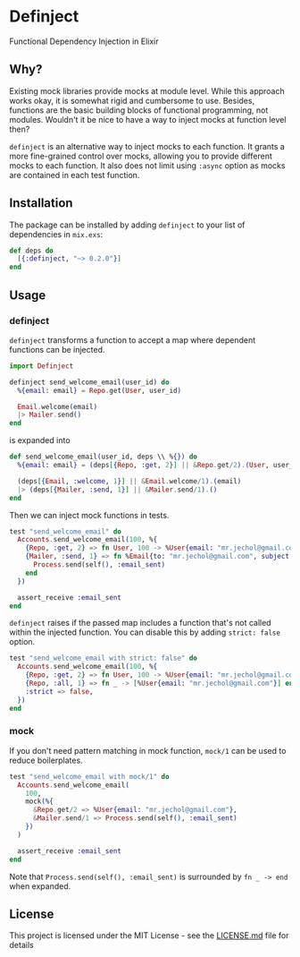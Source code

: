 # Definject

Functional Dependency Injection in Elixir

## Why?

Existing mock libraries provide mocks at module level. While this approach works okay, it is somewhat rigid and cumbersome to use. Besides, functions are the basic building blocks of functional programming, not modules. Wouldn't it be nice to have a way to inject mocks at function level then?

`definject` is an alternative way to inject mocks to each function. It grants a more fine-grained control over mocks, allowing you to provide different mocks to each function. It also does not limit using `:async` option as mocks are contained in each test function.

## Installation

The package can be installed by adding `definject` to your list of dependencies
in `mix.exs`:

```elixir
def deps do
  [{:definject, "~> 0.2.0"}]
end
```

## Usage

### definject

`definject` transforms a function to accept a map where dependent functions can be injected.

```elixir
import Definject

definject send_welcome_email(user_id) do
  %{email: email} = Repo.get(User, user_id)

  Email.welcome(email)
  |> Mailer.send()
end
```

is expanded into

```elixir
def send_welcome_email(user_id, deps \\ %{}) do
  %{email: email} = (deps[{Repo, :get, 2}] || &Repo.get/2).(User, user_id)

  (deps[{Email, :welcome, 1}] || &Email.welcome/1).(email)
  |> (deps[{Mailer, :send, 1}] || &Mailer.send/1).()
end
```

Then we can inject mock functions in tests.

```elixir
test "send_welcome_email" do
  Accounts.send_welcome_email(100, %{
    {Repo, :get, 2} => fn User, 100 -> %User{email: "mr.jechol@gmail.com"} end,
    {Mailer, :send, 1} => fn %Email{to: "mr.jechol@gmail.com", subject: "Welcome"} ->
      Process.send(self(), :email_sent)
    end
  })

  assert_receive :email_sent
end
```

`definject` raises if the passed map includes a function that's not called within the injected function.
You can disable this by adding `strict: false` option.

```elixir
test "send_welcome_email with strict: false" do
  Accounts.send_welcome_email(100, %{
    {Repo, :get, 2} => fn User, 100 -> %User{email: "mr.jechol@gmail.com"} end,
    {Repo, :all, 1} => fn _ -> [%User{email: "mr.jechol@gmail.com"}] end, # Unused
    :strict => false,
  })
end
```

### mock

If you don't need pattern matching in mock function, `mock/1` can be used to reduce boilerplates.

```elixir
test "send_welcome_email with mock/1" do
  Accounts.send_welcome_email(
    100,
    mock(%{
      &Repo.get/2 => %User{email: "mr.jechol@gmail.com"},
      &Mailer.send/1 => Process.send(self(), :email_sent)
    })
  )

  assert_receive :email_sent
end
```

Note that `Process.send(self(), :email_sent)` is surrounded by `fn _ -> end` when expanded.

## License

This project is licensed under the MIT License - see the [LICENSE.md](LICENSE.md) file for details
